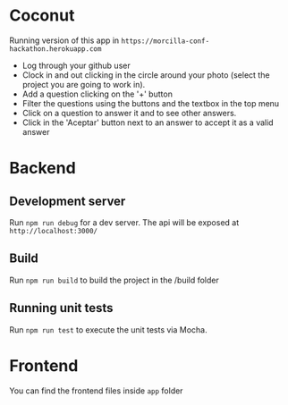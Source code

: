 # Coconut

Running version of this app in `https://morcilla-conf-hackathon.herokuapp.com`

- Log through your github user
- Clock in and out clicking in the circle around your photo (select the project you are going to work in).
- Add a question clicking on the '+' button
- Filter the questions using the buttons and the textbox in the top menu
- Click on a question to answer it and to see other answers.
- Click in the 'Aceptar' button next to an answer to accept it as a valid answer

# Backend

## Development server

Run `npm run debug` for a dev server. The api will be exposed at `http://localhost:3000/`

## Build

Run `npm run build` to build the project in the /build folder

## Running unit tests

Run `npm run test` to execute the unit tests via Mocha.

# Frontend

You can find the frontend files inside `app` folder
